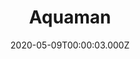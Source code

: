 ---
title: "Aquaman"
year: 2018
date: 2020-05-09T00:00:03.000Z
permalink: /almanac/movies/2020-05-09-aquaman/index.html
link: https://letterboxd.com/rknightuk/film/aquaman-2018/1/
rating: 3
---